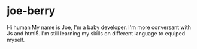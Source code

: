 # joe-berry

Hi human
My name is Joe, I'm a baby developer. I'm more conversant with Js and html5.
I'm still learning my skills on different language to equiped myself. 
